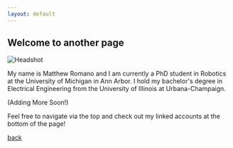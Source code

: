```yaml
---
layout: default
---
```


## Welcome to another page

![Headshot](/images/headshot.jpg)

My name is Matthew Romano and I am currently a PhD student in Robotics at the University of Michigan in Ann Arbor. I hold my bachelor's degree in Electrical Engineering from the University of Illinois at Urbana-Champaign. 

(Adding More Soon!)

Feel free to navigate via the top and check out my linked accounts at the bottom of the page!

[back](./)
